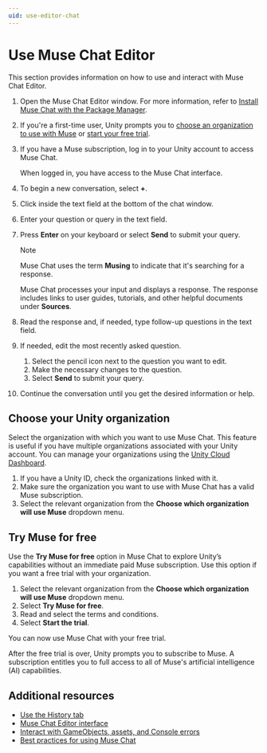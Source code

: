 ```yaml
---
uid: use-editor-chat
---
```


# Use Muse Chat Editor

This section provides information on how to use and interact with Muse Chat Editor.

1. Open the Muse Chat Editor window. For more information, refer to [Install Muse Chat with the Package Manager](install-chat.md#launch-the-tool).
2. If you're a first-time user, Unity prompts you to [choose an organization to use with Muse](#choose-your-unity-organization) or [start your free trial](#try-muse-for-free).
3. If you have a Muse subscription, log in to your Unity account to access Muse Chat.

   When logged in, you have access to the Muse Chat interface.

4. To begin a new conversation, select **+**.
5. Click inside the text field at the bottom of the chat window.
6. Enter your question or query in the text field.
7. Press **Enter** on your keyboard or select **Send** to submit your query.

   > [!NOTE]
   > Muse Chat uses the term **Musing** to indicate that it's searching for a response.

   Muse Chat processes your input and displays a response. The response includes links to user guides, tutorials, and other helpful documents under **Sources**.
8. Read the response and, if needed, type follow-up questions in the text field.
9. If needed, edit the most recently asked question.
   1. Select the pencil icon next to the question you want to edit.
   2. Make the necessary changes to the question.
   3. Select **Send** to submit your query.
10. Continue the conversation until you get the desired information or help.

## Choose your Unity organization

Select the organization with which you want to use Muse Chat. This feature is useful if you have multiple organizations associated with your Unity account. You can manage your organizations using the [Unity Cloud Dashboard](https://cloud.unity.com/).

   1. If you have a Unity ID, check the organizations linked with it.
   2. Make sure the organization you want to use with Muse Chat has a valid Muse subscription.
   3. Select the relevant organization from the **Choose which organization will use Muse** dropdown menu.

## Try Muse for free

Use the **Try Muse for free** option in Muse Chat to explore Unity’s capabilities without an immediate paid Muse subscription. Use this option if you want a free trial with your organization.

   1. Select the relevant organization from the **Choose which organization will use Muse** dropdown menu.
   2. Select **Try Muse for free**.
   3. Read and select the terms and conditions.
   4. Select **Start the trial**.

   You can now use Muse Chat with your free trial.

   After the free trial is over, Unity prompts you to subscribe to Muse. A subscription entitles you to full access to all of Muse's artificial intelligence (AI) capabilities.

## Additional resources

* [Use the History tab](history-tab.md)
* [Muse Chat Editor interface](editor-chat-interface.md)
* [Interact with GameObjects, assets, and Console errors](unity-object-query.md)
* [Best practices for using Muse Chat](best-practice-chat.md)
